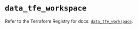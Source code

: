 # `data_tfe_workspace`

Refer to the Terraform Registry for docs: [`data_tfe_workspace`](https://registry.terraform.io/providers/hashicorp/tfe/0.59.0/docs/data-sources/workspace).
